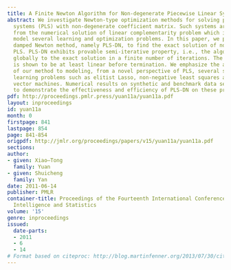 ```yaml
---
title: A Finite Newton Algorithm for Non-degenerate Piecewise Linear Systems
abstract: We investigate Newton-type optimization methods for solving piecewise linear
  systems (PLS) with non-degenerate coefficient matrix. Such systems arise, for example,
  from the numerical solution of linear complementarity problem which is useful to
  model several learning and optimization problems. In this paper, we propose an effective
  damped Newton method, namely PLS-DN, to find the exact solution of non-degenerate
  PLS. PLS-DN exhibits provable semi-iterative property, i.e., the algorithm converges
  globally to the exact solution in a finite number of iterations. The rate of convergence
  is shown to be at least linear before termination. We emphasize the applications
  of our method to modeling, from a novel perspective of PLS, several statistical
  learning problems such as elitist Lasso, non-negative least squares and support
  vector machines. Numerical results on synthetic and benchmark data sets are presented
  to demonstrate the effectiveness and efficiency of PLS-DN on these problems. [pdf]
pdf: http://proceedings.pmlr.press/yuan11a/yuan11a.pdf
layout: inproceedings
id: yuan11a
month: 0
firstpage: 841
lastpage: 854
page: 841-854
origpdf: http://jmlr.org/proceedings/papers/v15/yuan11a/yuan11a.pdf
sections: 
author:
- given: Xiao–Tong
  family: Yuan
- given: Shuicheng
  family: Yan
date: 2011-06-14
publisher: PMLR
container-title: Proceedings of the Fourteenth International Conference on Artificial
  Intelligence and Statistics
volume: '15'
genre: inproceedings
issued:
  date-parts:
  - 2011
  - 6
  - 14
# Format based on citeproc: http://blog.martinfenner.org/2013/07/30/citeproc-yaml-for-bibliographies/
---
```

